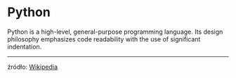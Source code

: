 
Python
======


Python is a high-level, general-purpose programming language. Its design philosophy emphasizes code readability with the use of significant indentation.
  

 --- 
  
źródło: [Wikipedia](https://en.wikipedia.org/wiki/Python_(programming_language))